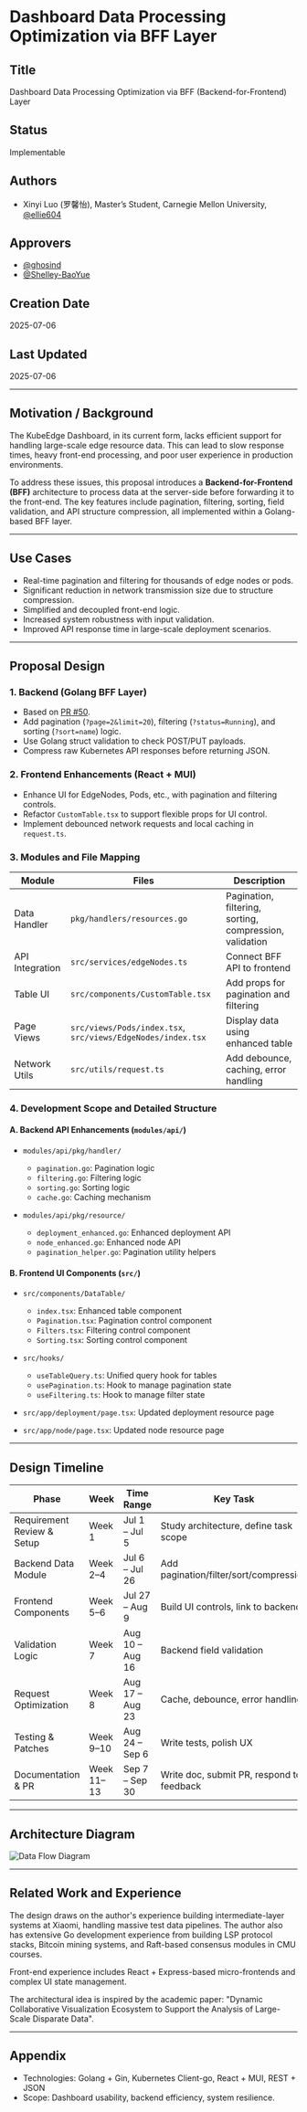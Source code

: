 # Dashboard Data Processing Optimization via BFF Layer

## Title
Dashboard Data Processing Optimization via BFF (Backend-for-Frontend) Layer

## Status
Implementable

## Authors
- Xinyi Luo (罗馨怡), Master’s Student, Carnegie Mellon University, [@ellie604](https://github.com/ellie604)

## Approvers
- [@ghosind](https://github.com/ghosind)
- [@Shelley-BaoYue](https://github.com/Shelley-BaoYue)

## Creation Date
2025-07-06

## Last Updated
2025-07-06

---

## Motivation / Background

The KubeEdge Dashboard, in its current form, lacks efficient support for handling large-scale edge resource data. This can lead to slow response times, heavy front-end processing, and poor user experience in production environments.

To address these issues, this proposal introduces a **Backend-for-Frontend (BFF)** architecture to process data at the server-side before forwarding it to the front-end. The key features include pagination, filtering, sorting, field validation, and API structure compression, all implemented within a Golang-based BFF layer.

---

## Use Cases

- Real-time pagination and filtering for thousands of edge nodes or pods.
- Significant reduction in network transmission size due to structure compression.
- Simplified and decoupled front-end logic.
- Increased system robustness with input validation.
- Improved API response time in large-scale deployment scenarios.

---

## Proposal Design

### 1. Backend (Golang BFF Layer)
- Based on [PR #50](https://github.com/kubeedge/dashboard/pull/50).
- Add pagination (`?page=2&limit=20`), filtering (`?status=Running`), and sorting (`?sort=name`) logic.
- Use Golang struct validation to check POST/PUT payloads.
- Compress raw Kubernetes API responses before returning JSON.

### 2. Frontend Enhancements (React + MUI)
- Enhance UI for EdgeNodes, Pods, etc., with pagination and filtering controls.
- Refactor `CustomTable.tsx` to support flexible props for UI control.
- Implement debounced network requests and local caching in `request.ts`.

### 3. Modules and File Mapping

| Module | Files | Description |
|--------|-------|-------------|
| Data Handler | `pkg/handlers/resources.go` | Pagination, filtering, sorting, compression, validation |
| API Integration | `src/services/edgeNodes.ts` | Connect BFF API to frontend |
| Table UI | `src/components/CustomTable.tsx` | Add props for pagination and filtering |
| Page Views | `src/views/Pods/index.tsx`, `src/views/EdgeNodes/index.tsx` | Display data using enhanced table |
| Network Utils | `src/utils/request.ts` | Add debounce, caching, error handling |

### 4. Development Scope and Detailed Structure

#### A. Backend API Enhancements (`modules/api/`)

- `modules/api/pkg/handler/`
  - `pagination.go`: Pagination logic
  - `filtering.go`: Filtering logic
  - `sorting.go`: Sorting logic
  - `cache.go`: Caching mechanism

- `modules/api/pkg/resource/`
  - `deployment_enhanced.go`: Enhanced deployment API
  - `node_enhanced.go`: Enhanced node API
  - `pagination_helper.go`: Pagination utility helpers

#### B. Frontend UI Components (`src/`)

- `src/components/DataTable/`
  - `index.tsx`: Enhanced table component
  - `Pagination.tsx`: Pagination control component
  - `Filters.tsx`: Filtering control component
  - `Sorting.tsx`: Sorting control component

- `src/hooks/`
  - `useTableQuery.ts`: Unified query hook for tables
  - `usePagination.ts`: Hook to manage pagination state
  - `useFiltering.ts`: Hook to manage filter state

- `src/app/deployment/page.tsx`: Updated deployment resource page
- `src/app/node/page.tsx`: Updated node resource page

---

## Design Timeline

| Phase | Week | Time Range | Key Task |
|-------|------|------------|----------|
| Requirement Review & Setup | Week 1 | Jul 1 – Jul 5 | Study architecture, define task scope |
| Backend Data Module | Week 2–4 | Jul 6 – Jul 26 | Add pagination/filter/sort/compression |
| Frontend Components | Week 5–6 | Jul 27 – Aug 9 | Build UI controls, link to backend |
| Validation Logic | Week 7 | Aug 10 – Aug 16 | Backend field validation |
| Request Optimization | Week 8 | Aug 17 – Aug 23 | Cache, debounce, error handling |
| Testing & Patches | Week 9–10 | Aug 24 – Sep 6 | Write tests, polish UX |
| Documentation & PR | Week 11–13 | Sep 7 – Sep 30 | Write doc, submit PR, respond to feedback |

---

## Architecture Diagram

![Data Flow Diagram](dataflow-bff-dashboard.png)

---

## Related Work and Experience

The design draws on the author's experience building intermediate-layer systems at Xiaomi, handling massive test data pipelines. The author also has extensive Go development experience from building LSP protocol stacks, Bitcoin mining systems, and Raft-based consensus modules in CMU courses.

Front-end experience includes React + Express-based micro-frontends and complex UI state management.

The architectural idea is inspired by the academic paper: "Dynamic Collaborative Visualization Ecosystem to Support the Analysis of Large-Scale Disparate Data".

---

## Appendix

- Technologies: Golang + Gin, Kubernetes Client-go, React + MUI, REST + JSON
- Scope: Dashboard usability, backend efficiency, system resilience.

